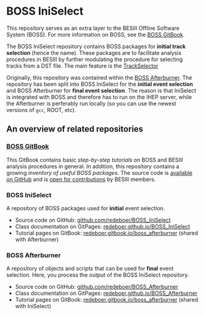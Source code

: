 # BOSS IniSelect

This repository serves as an extra layer to the BESIII Offline Software System (BOSS). For more information on BOSS, see the [BOSS GitBook](https://besiii.gitbook.io/boss).

The BOSS IniSelect repository contains BOSS packages for **initial track selection** (hence the name). These packages are to facilitate analysis procedures in BESIII by further modulating the procedure for selecting tracks from a DST file. The main feature is the [TrackSelector]()

Originally, this repository was contained within the [BOSS Afterburner](https://github.com/redeboer/BOSS_Afterburner). The repository has been split into BOSS IniSelect for the **initial event selection** and BOSS Afterburner for **final event selection**. The reason is that IniSelect is integrated with BOSS and therefore has to run on the IHEP server, while the Afterburner is perferably run locally (so you can use the newest versions of `gcc`, ROOT, etc).


## An overview of related repositories

### [BOSS GitBook](https://besiii.gitbook.io/boss)

This GitBook contains basic *step-by-step tutorials* on BOSS and BESIII analysis procedures in general. In addition, this repository contains a growing *inventory of useful BOSS packages*. The source code is [available on GitHub](https://github.com/redeboer/BOSS_Gitbook) and is [open for contributions](https://besiii.gitbook.io/boss/) by BESIII members.

### BOSS IniSelect

A repository of BOSS packages used for **initial** event selection.

  * Source code on GitHub: [github.com/redeboer/BOSS_IniSelect](https://github.com/redeboer/BOSS_IniSelect)
  * Class documentation on GitPages: [redeboer.github.io/BOSS_IniSelect](https://redeboer.github.io/BOSS_IniSelect/index.html)
  * Tutorial pages on GitBook: [redeboer.gitbook.io/boss_afterburner](https://redeboer.gitbook.io/boss_afterburner/)
  (shared with Afterburner)

### BOSS Afterburner

A repository of objects and scripts that can be used for **final** event selection. Here, you process the output of the BOSS IniSelect repository.

  * Source code on GitHub: [github.com/redeboer/BOSS_Afterburner](https://github.com/redeboer/BOSS_Afterburner)
  * Class documentation on GitPages: [redeboer.github.io/BOSS_Afterburner](https://redeboer.github.io/BOSS_Afterburner/index.html)
  * Tutorial pages on GitBook: [redeboer.gitbook.io/boss_afterburner](https://redeboer.gitbook.io/boss_afterburner/)
  (shared with IniSelect)
